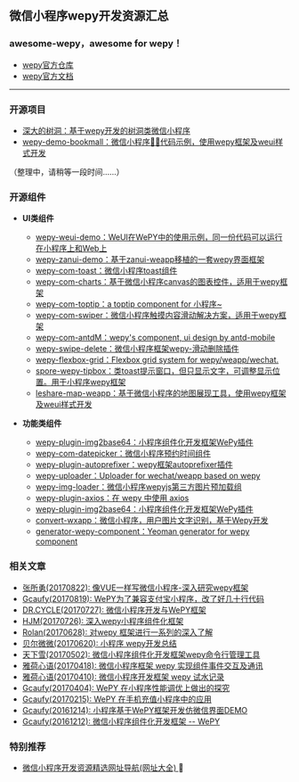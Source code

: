 ## 微信小程序wepy开发资源汇总
### **awesome-wepy，awesome for wepy！**

- [ wepy官方仓库 ](https://github.com/wepyjs/wepy)
- [ wepy官方文档 ](https://wepyjs.github.io/wepy/#/)

---

### 开源项目

- [深大的树洞：基于wepy开发的树洞类微信小程序](https://github.com/jas0ncn/szushudong)
- [wepy-demo-bookmall：微信小程序🐼📖代码示例，使用wepy框架及weui样式开发](https://github.com/Thunf/wepy-demo-bookmall)

（整理中，请稍等一段时间......）

### 开源组件
 
- **UI类组件**

	- [ wepy-weui-demo：WeUI在WePY中的使用示例，同一份代码可以运行在小程序上和Web上 ](https://github.com/wepyjs/wepy-weui-demo)
	- [ wepy-zanui-demo：基于zanui-weapp移植的一套wepy界面框架 ](https://github.com/brucx/wepy-zanui-demo)
	- [ wepy-com-toast：微信小程序toast组件 ](https://github.com/wepyjs/wepy-com-toast)
	- [ wepy-com-charts：基于微信小程序canvas的图表控件，适用于wepy框架 ](https://github.com/CalvinHong/wepy-com-charts)
	- [ wepy-com-toptip：a toptip component for 小程序~ ](https://github.com/ochukai/wepy-com-toptip)
	- [ wepy-com-swiper：微信小程序触摸内容滑动解决方案，适用于wepy框架 ](https://github.com/dlhandsome/wepy-com-swiper)
	- [ wepy-com-antdM：wepy's component, ui design by antd-mobile ](https://github.com/XylitolLin/wepy-com-antdM)
	- [ wepy-swipe-delete：微信小程序框架wepy-滑动删除插件 ](https://github.com/GeoffZhu/wepy-swipe-delete)
	- [ wepy-flexbox-grid：Flexbox grid system for wepy/weapp/wechat. ](https://github.com/afeiship/wepy-flexbox-grid)
	- [ spore-wepy-tipbox：类toast提示窗口，但只显示文字，可调整显示位置。用于小程序wepy框架 ](https://github.com/SporeUI/spore-wepy-tipbox)
	- [ leshare-map-weapp：基于微信小程序的地图展现工具，使用wepy框架及weui样式开发 ](https://github.com/coolhwm/leshare-map-weapp)

- **功能类组件**

	- [ wepy-plugin-img2base64：小程序组件化开发框架WePy插件 ](https://github.com/xwxtwd/wepy-plugin-img2base64)
	- [ wepy-com-datepicker：微信小程序预约时间组件 ](https://github.com/jasondu/wepy-com-datepicker)
	- [ wepy-plugin-autoprefixer：wepy框架autoprefixer插件](https://github.com/li-xianfeng/wepy-plugin-autoprefixer)
	- [ wepy-uploader：Uploader for wechat/weapp based on wepy](https://github.com/afeiship/wepy-uploader)
	- [ wepy-img-loader：微信小程序wepyjs第三方图片预加载组](https://github.com/KennethMa/wepy-img-loader)
	- [ wepy-plugin-axios：在 wepy 中使用 axios](https://github.com/hjkcai/wepy-plugin-axios)
	- [ wepy-plugin-img2base64：小程序组件化开发框架WePy插件](https://github.com/xwxtwd/wepy-plugin-img2base64)
	- [ convert-wxapp：微信小程序，用户图片文字识别，基于Wepy开发 ](https://github.com/SlowRookie/convert-wxapp)
	- [ generator-wepy-component：Yeoman generator for wepy component ](https://github.com/afeiship/generator-wepy-component)

### 相关文章

- [张所勇(20170822): 像VUE一样写微信小程序-深入研究wepy框架](https://mp.weixin.qq.com/s/R2IlOzlA9Mb_XevDXAITdw)
- [Gcaufy(20170819): WePY为了兼容支付宝小程序，改了好几十行代码](https://mp.weixin.qq.com/s/8Lbxz1XgqM4pyfsxrvdPUQ)
- [DR.CYCLE(20170727): 微信小程序开发与WePY框架](http://derien.me/archives/853)
- [HJM(20170726): 深入wepy小程序组件化框架](http://www.imhjm.com/article/5977ebab7dd03248a2e8d57f)
- [Rolan(20170628): 对wepy 框架进行一系列的深入了解](http://www.wxapp-union.com/article-2610-1.html)
- [贝尔微微(20170620): 小程序 wepy开发总结](http://www.jianshu.com/p/85394851546b)
- [天下雪(20170502): 微信小程序组件化开发框架wepy命令行管理工具](http://www.wxapp-union.com/article-2134-1.html)
- [雅荷心语(20170418): 微信小程序框架 wepy 实现组件事件交互及通讯](http://blog.he29.com/?p=897)
- [雅荷心语(20170410): 微信小程序开发框架 wepy 试水记录](http://blog.he29.com/?p=885)
- [Gcaufy(20170404): WePY 在小程序性能调优上做出的探究](http://mp.weixin.qq.com/s/EvzQoSwWYUmShtI_MkrFuQ)
- [Gcaufy(20170215): WePY 在手机充值小程序中的应用](http://mp.weixin.qq.com/s/E_cJHMz6viar05GdgtzwDQ)
- [Gcaufy(20161214): 小程序基于WePY框架开发仿微信界面DEMO](http://mp.weixin.qq.com/s/t-eM67g0eaoCwE14pqYwqQ)
- [Gcaufy(20161212): 微信小程序组件化开发框架 -- WePY](http://mp.weixin.qq.com/s/4NtOfBmt4AGDWecHvxxybw)

### 特别推荐

- [ 微信小程序开发资源精选网址导航(网址大全) ](http://www.yimijili.com/xcxwzdh.html) :100:
